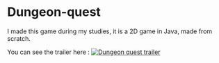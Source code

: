 # Dungeon-quest
I made this game during my studies, it is a 2D game in Java, made from scratch.

You can see the trailer here :
[![Dungeon quest trailer](https://img.youtube.com/vi/Prsj1Hb1kks/0.jpg)](https://www.youtube.com/watch?v=Prsj1Hb1kks)
